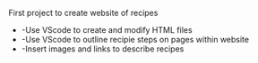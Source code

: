 First project to create website of recipes

<ul>
<li> -Use VScode to create and modify HTML files </li>
<li> -Use VScode to outline recipie steps on pages within website</li>  
<li> -Insert images and links to describe recipes</li> 
</ul>
